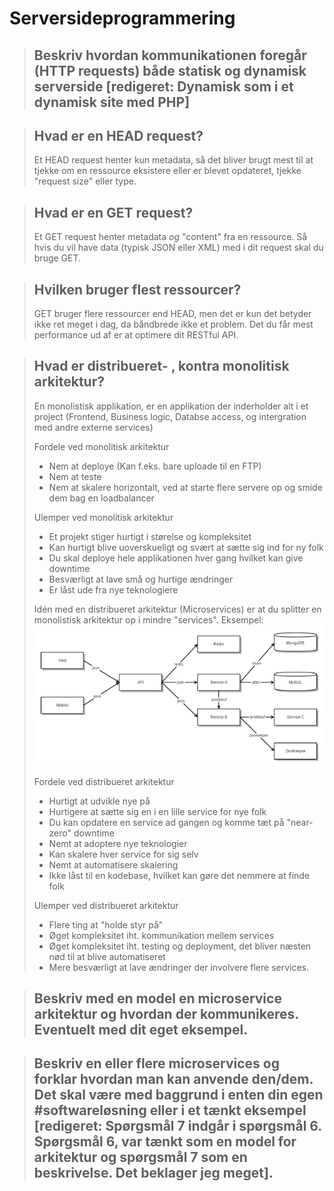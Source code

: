 # Serversideprogrammering

> ## Beskriv hvordan kommunikationen foregår (HTTP requests) både statisk og dynamisk serverside [redigeret: Dynamisk som i et dynamisk site med PHP]

> ## Hvad er en HEAD request?
>
> Et HEAD request henter kun metadata, så det bliver brugt mest til at tjekke om en ressource eksistere eller er blevet opdateret, tjekke "request size" eller type.

> ## Hvad er en GET request?
>
> Et GET request henter metadata _og_ "content" fra en ressource. Så hvis du vil have data (typisk JSON eller XML) med i dit request skal du bruge GET.

> ## Hvilken bruger flest ressourcer?
>
> GET bruger flere ressourcer end HEAD, men det er kun det betyder ikke ret meget i dag, da båndbrede ikke et problem. Det du får mest performance ud af er at optimere dit RESTful API.

> ## Hvad er distribueret- , kontra monolitisk arkitektur?
>
> En monolistisk applikation, er en applikation der inderholder alt i et project (Frontend, Business logic, Databse access, og intergration med andre externe services)
>
> Fordele ved monolitisk arkitektur
>
> - Nem at deploye (Kan f.eks. bare uploade til en FTP)
> - Nem at teste
> - Nem at skalere horizontalt, ved at starte flere servere op og smide dem bag en loadbalancer
>
> Ulemper ved monolitisk arkitektur
>
> - Et projekt stiger hurtigt i størelse og kompleksitet
> - Kan hurtigt blive uoverskueligt og svært at sætte sig ind for ny folk
> - Du skal deploye hele applikationen hver gang hvilket kan give downtime
> - Besværligt at lave små og hurtige ændringer
> - Er låst ude fra nye teknologiere
>
> Idén med en distribueret arkitektur (Microservices) er at du splitter en monolistisk arkitektur op i mindre "services". Eksempel:
> ![Microservices](/assets/images/0_nQZhIgz34givPDhY.png)
>
> Fordele ved distribueret arkitektur
>
> - Hurtigt at udvikle nye på
> - Hurtigere at sætte sig en i en lille service for nye folk
> - Du kan opdatere en service ad gangen og komme tæt på "near-zero" downtime
> - Nemt at adoptere nye teknologier
> - Kan skalere hver service for sig selv
> - Nemt at automatisere skalering
> - Ikke låst til en kodebase, hvilket kan gøre det nemmere at finde folk
>
> Ulemper ved distribueret arkitektur
>
> - Flere ting at "holde styr på"
> - Øget kompleksitet iht. kommunikation mellem services
> - Øget kompleksitet iht. testing og deployment, det bliver næsten nød til at blive automatiseret
> - Mere besværligt at lave ændringer der involvere flere services.

> ## Beskriv med en model en microservice arkitektur og hvordan der kommunikeres. Eventuelt med dit eget eksempel.

> ## Beskriv en eller flere microservices og forklar hvordan man kan anvende den/dem. Det skal være med baggrund i enten din egen #softwareløsning eller i et tænkt eksempel [redigeret: Spørgsmål 7 indgår i spørgsmål 6. Spørgsmål 6, var tænkt som en model for arkitektur og spørgsmål 7 som en beskrivelse. Det beklager jeg meget].
